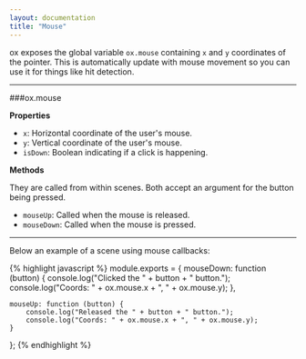 ```yaml
---
layout: documentation
title: "Mouse"
---
```


ox exposes the global variable `ox.mouse` containing `x` and `y` coordinates of the pointer. This is automatically update with mouse movement so you can use it for things like hit detection.

----

###ox.mouse

**Properties**

- `x`: Horizontal coordinate of the user's mouse.
- `y`: Vertical coordinate of the user's mouse.
- `isDown`: Boolean indicating if a click is happening.

**Methods**

They are called from within scenes. Both accept an argument for the button being pressed.

- `mouseUp`: Called when the mouse is released.
- `mouseDown`: Called when the mouse is pressed.

----

Below an example of a scene using mouse callbacks:

{% highlight javascript %}
module.exports = {
       mouseDown: function (button) {
        console.log("Clicked the " + button + " button.");
        console.log("Coords: " + ox.mouse.x + ", " + ox.mouse.y);
    },

    mouseUp: function (button) {
        console.log("Released the " + button + " button.");
        console.log("Coords: " + ox.mouse.x + ", " + ox.mouse.y);
    } 
};
{% endhighlight %}
